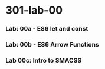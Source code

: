 # 301-lab-00

### Lab: 00a - ES6 let and const

### Lab: 00b - ES6 Arrow Functions

### Lab 00c: Intro to SMACSS
